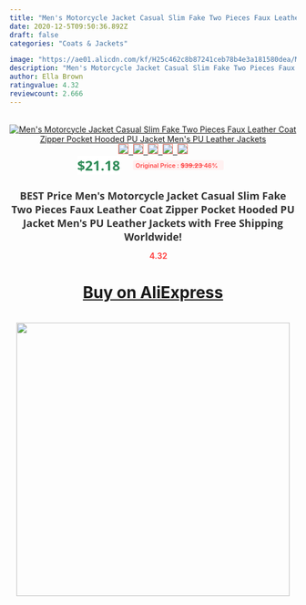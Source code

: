 ```yaml
---
title: "Men's Motorcycle Jacket Casual Slim Fake Two Pieces Faux Leather Coat Zipper Pocket Hooded PU Jacket Men's PU Leather Jackets"
date: 2020-12-5T09:50:36.892Z
draft: false
categories: "Coats & Jackets"

image: "https://ae01.alicdn.com/kf/H25c462c8b87241ceb78b4e3a181580dea/Men-s-Motorcycle-Jacket-Casual-Slim-Fake-Two-Pieces-Faux-Leather-Coat-Zipper-Pocket-Hooded-PU.jpg"
description: "Men's Motorcycle Jacket Casual Slim Fake Two Pieces Faux Leather Coat Zipper Pocket Hooded PU Jacket Men's PU Leather Jackets"
author: Ella Brown
ratingvalue: 4.32
reviewcount: 2.666
---
```

<br>
<div style="text-align: center;">
<a href="https://s.click.aliexpress.com/e/_A71V6l" target="_blank" rel="nofollow noopener noreferrer"><img alt="Men's Motorcycle Jacket Casual Slim Fake Two Pieces Faux Leather Coat Zipper Pocket Hooded PU Jacket Men's PU Leather Jackets" class="magnifier-image" src="https://ae01.alicdn.com/kf/H25c462c8b87241ceb78b4e3a181580dea/Men-s-Motorcycle-Jacket-Casual-Slim-Fake-Two-Pieces-Faux-Leather-Coat-Zipper-Pocket-Hooded-PU.jpg_640x640.jpg">
<br>
<img style="border:1px solid salmon" src="https://ae01.alicdn.com/kf/H25c462c8b87241ceb78b4e3a181580dea/Men-s-Motorcycle-Jacket-Casual-Slim-Fake-Two-Pieces-Faux-Leather-Coat-Zipper-Pocket-Hooded-PU.jpg_120x120.jpg">&nbsp;&nbsp;<img style="border:1px solid salmon" src="https://ae01.alicdn.com/kf/H0d833753c26b4140ba85f6bdc524e7c6c/Men-s-Motorcycle-Jacket-Casual-Slim-Fake-Two-Pieces-Faux-Leather-Coat-Zipper-Pocket-Hooded-PU.jpg_120x120.jpg">&nbsp;&nbsp;<img style="border:1px solid salmon" src="https://ae01.alicdn.com/kf/H53dda8be8d1944f5bf06677bf60eea81O/Men-s-Motorcycle-Jacket-Casual-Slim-Fake-Two-Pieces-Faux-Leather-Coat-Zipper-Pocket-Hooded-PU.jpg_120x120.jpg">&nbsp;&nbsp;<img style="border:1px solid salmon" src="https://ae01.alicdn.com/kf/H628696649c944c2d893ba731e8394d83Z/Men-s-Motorcycle-Jacket-Casual-Slim-Fake-Two-Pieces-Faux-Leather-Coat-Zipper-Pocket-Hooded-PU.jpg_120x120.jpg">&nbsp;&nbsp;<img style="border:1px solid salmon" src="https://ae01.alicdn.com/kf/H159fb8e6986e4d84b8e0e75eb63f5824Q/Men-s-Motorcycle-Jacket-Casual-Slim-Fake-Two-Pieces-Faux-Leather-Coat-Zipper-Pocket-Hooded-PU.jpg_120x120.jpg"></a></div><br0>
<div style="text-align: center;"><span style="background-color: white; border: 0px; box-sizing: border-box; color: seagreen; display: inline-block; font-family: &quot;open sans&quot; , &quot;arial&quot; , &quot;helvetica&quot; , sans-serif , &quot;heiti&quot;; font-size: 24px; font-stretch: inherit; font-weight: 700; line-height: inherit; margin: 0px 10px 0px 0px; padding: 0px; vertical-align: middle;">$21.18 </span>
<span style="background: rgb(255 , 241 , 241); border-radius: 3px; border: 0px; box-sizing: border-box; color: #ff4747; display: inline-block; font-family: inherit; font-size: 12px; font-stretch: inherit; font-style: inherit; font-variant: inherit; font-weight: 600; line-height: inherit; margin: 0px; padding: 2px 5px; transform: scale(0.9); vertical-align: middle;">Original Price : <b style="text-decoration: line-through;">$39.23 </b> 46%&nbsp;&nbsp;</span></div>
<h1 style="color: #333333; display: inline-block; font-family: &quot;open sans&quot; , &quot;arial&quot; , &quot;helvetica&quot; , sans-serif , &quot;heiti&quot;; font-size: 18px; font-stretch: inherit; font-weight: 700; text-align: center;">BEST Price Men's Motorcycle Jacket Casual Slim Fake Two Pieces Faux Leather Coat Zipper Pocket Hooded PU Jacket Men's PU Leather Jackets with Free Shipping Worldwide!</h1>
<div style="color: #ff4747; text-align: center;">
<img src="https://4.bp.blogspot.com/-M0ZcTcb-5uY/XleCXlxnR4I/AAAAAAAAAEc/OrjgMkXV1oMQFaCRZj5HQwOCBcu3w1FegCPcBGAYYCw/s1600/star.png" style="height: 15px;">&nbsp;<b>4.32</b></div>
<div class="button_cont" align="center"><a class="buynow_a" href="https://s.click.aliexpress.com/e/_A71V6l" target="_blank" rel="nofollow noopener noreferrer"><H1>Buy on AliExpress</H1></a></div><br>
<div class="separator" style="clear: both; text-align: center;">
<img src="https://lh3.googleusercontent.com/-pTy5HemUv9M/XlePHvY0dAI/AAAAAAAAAE4/0nX5iRUoIWY8eMW9Dpxeirr157OZliDIgCLcBGAsYHQ/s1600/badge.gif" width="480">
</div>
